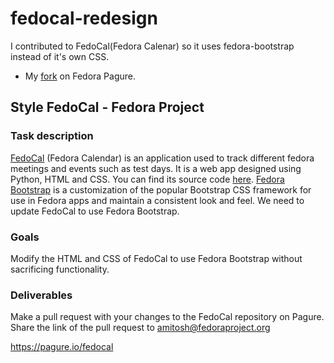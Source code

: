 # fedocal-redesign

I contributed to FedoCal(Fedora Calenar) so it uses fedora-bootstrap instead of it's own CSS.
- My [fork](https://pagure.io/fork/margi/fedocal) on Fedora Pagure.

## Style FedoCal - Fedora Project
### Task description

[FedoCal](https://apps.fedoraproject.org/calendar) (Fedora Calendar) is an application used to track different fedora meetings and events such as test days. It is a web app designed using Python, HTML and CSS. You can find its source code [here](https://pagure.io/fedocal). [Fedora Bootstrap](https://pagure.io/fedora-bootstrap) is a customization of the popular Bootstrap CSS framework for use in Fedora apps and maintain a consistent look and feel. We need to update FedoCal to use Fedora Bootstrap.

### Goals

Modify the HTML and CSS of FedoCal to use Fedora Bootstrap without sacrificing functionality.

### Deliverables

Make a pull request with your changes to the FedoCal repository on Pagure.
Share the link of the pull request to amitosh@fedoraproject.org

https://pagure.io/fedocal